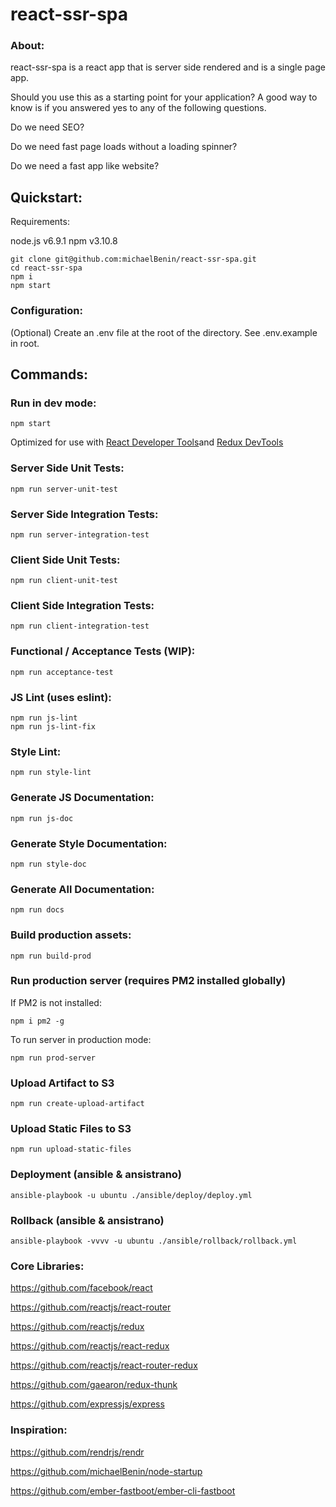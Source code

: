 # react-ssr-spa 

### About:

react-ssr-spa is a react app that is server side rendered and is a single page app. 

Should you use this as a starting point for your application? A good way to know is if you answered yes to any of the following questions. 
 
 Do we need SEO?

 Do we need fast page loads without a loading spinner?
 
 Do we need a fast app like website?

## Quickstart:

Requirements:

node.js v6.9.1
npm v3.10.8

````
git clone git@github.com:michaelBenin/react-ssr-spa.git
cd react-ssr-spa
npm i
npm start
````

### Configuration:

(Optional) Create an .env file at the root of the directory. See .env.example in root.

## Commands:

### Run in dev mode:

    npm start

Optimized for use with 
[React Developer Tools](https://chrome.google.com/webstore/detail/react-developer-tools/fmkadmapgofadopljbjfkapdkoienihi)and [Redux DevTools](https://chrome.google.com/webstore/detail/redux-devtools/lmhkpmbekcpmknklioeibfkpmmfibljd)


### Server Side Unit Tests:

    npm run server-unit-test

### Server Side Integration Tests:

    npm run server-integration-test


### Client Side Unit Tests:

    npm run client-unit-test


### Client Side Integration Tests:

    npm run client-integration-test


### Functional / Acceptance Tests (WIP):

    npm run acceptance-test


### JS Lint (uses eslint):

    npm run js-lint
    npm run js-lint-fix


### Style Lint:

    npm run style-lint

### Generate JS Documentation:

    npm run js-doc
    
### Generate Style Documentation:

    npm run style-doc

### Generate All Documentation:

    npm run docs

### Build production assets:

    npm run build-prod

### Run production server (requires PM2 installed globally)

If PM2 is not installed:

    npm i pm2 -g

To run server in production mode:

    npm run prod-server

### Upload Artifact to S3

    npm run create-upload-artifact

### Upload Static Files to S3

    npm run upload-static-files

### Deployment (ansible & ansistrano)

    ansible-playbook -u ubuntu ./ansible/deploy/deploy.yml

### Rollback (ansible & ansistrano)

    ansible-playbook -vvvv -u ubuntu ./ansible/rollback/rollback.yml

### Core Libraries:

https://github.com/facebook/react

https://github.com/reactjs/react-router

https://github.com/reactjs/redux

https://github.com/reactjs/react-redux

https://github.com/reactjs/react-router-redux

https://github.com/gaearon/redux-thunk

https://github.com/expressjs/express

### Inspiration: 

https://github.com/rendrjs/rendr

https://github.com/michaelBenin/node-startup

https://github.com/ember-fastboot/ember-cli-fastboot

